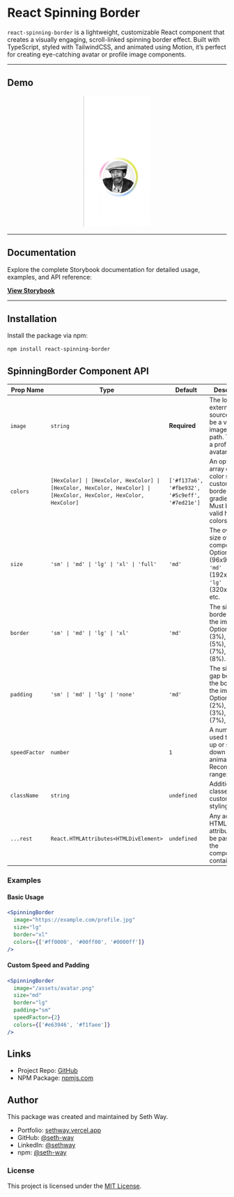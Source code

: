 # React Spinning Border

`react-spinning-border` is a lightweight, customizable React component that creates a visually engaging, scroll-linked spinning border effect. Built with TypeScript, styled with TailwindCSS, and animated using Motion, it’s perfect for creating eye-catching avatar or profile image components.

---

## Demo

<div align="center">
  <img src="/demo-assets/react-spinning-border-demo.gif" alt="Preview of the spinning border component" height="300px" width="auto">
</div>

---

## Documentation

Explore the complete Storybook documentation for detailed usage, examples, and API reference:

[**View Storybook**](https://seth-way.github.io/react-spinning-border/?path=/docs/components-spinningborder--docs)

---

## Installation

Install the package via npm:

```bash
npm install react-spinning-border
```

## SpinningBorder Component API

| Prop Name     | Type                                                                                                               | Default                                        | Description                                                                                                 |
| ------------- | ------------------------------------------------------------------------------------------------------------------ | ---------------------------------------------- | ----------------------------------------------------------------------------------------------------------- |
| `image`       | `string`                                                                                                           | **Required**                                   | The local or external image source. Must be a valid image URL or path. Typically a profile or avatar image. |
| `colors`      | `[HexColor] \| [HexColor, HexColor] \| [HexColor, HexColor, HexColor] \| [HexColor, HexColor, HexColor, HexColor]` | `['#f137a6', '#fbe932', '#5c9eff', '#7ed21e']` | An optional array of hex color strings to customize border gradients. Must be 1 to 4 valid hex colors.      |
| `size`        | `'sm' \| 'md' \| 'lg' \| 'xl' \| 'full'`                                                                           | `'md'`                                         | The overall size of the component. Options: `'sm'` (96x96px), `'md'` (192x192px), `'lg'` (320x320px), etc.  |
| `border`      | `'sm' \| 'md' \| 'lg' \| 'xl'`                                                                                     | `'md'`                                         | The size of the border around the image. Options: `'sm'` (3%), `'md'` (5%), `'lg'` (7%), `'xl'` (8%).       |
| `padding`     | `'sm' \| 'md' \| 'lg' \| 'none'`                                                                                   | `'md'`                                         | The size of the gap between the border and the image. Options: `'sm'` (2%), `'md'` (3%), `'lg'` (7%), etc.  |
| `speedFactor` | `number`                                                                                                           | `1`                                            | A number used to speed up or slow down the spin animation. Recommended range: 0 to 10.                      |
| `className`   | `string`                                                                                                           | `undefined`                                    | Additional CSS classes for custom styling.                                                                  |
| `...rest`     | `React.HTMLAttributes<HTMLDivElement>`                                                                             | `undefined`                                    | Any additional HTML attributes to be passed to the component's container.                                   |

### Examples

#### Basic Usage

```jsx
<SpinningBorder
  image="https://example.com/profile.jpg"
  size="lg"
  border="xl"
  colors={['#ff0000', '#00ff00', '#0000ff']}
/>
```

#### Custom Speed and Padding

```jsx
<SpinningBorder
  image="/assets/avatar.png"
  size="md"
  border="lg"
  padding="sm"
  speedFactor={2}
  colors={['#e63946', '#f1faee']}
/>
```

## Links

- Project Repo: [GitHub](https://github.com/seth-way/react-spinning-border)
- NPM Package: [npmjs.com](https://www.npmjs.com/package/react-spinning-border)

## Author

This package was created and maintained by Seth Way.

- Portfolio: [sethway.vercel.app](https://sethway.vercel.app)
- GitHub: [@seth-way](https://github.com/seth-way)
- LinkedIn: [@sethway](https://www.linkedin.com/in/sethway/)
- npm: [@seth-way](https://www.npmjs.com/~seth-way)

### License

This project is licensed under the [MIT License](https://opensource.org/license/mit).

